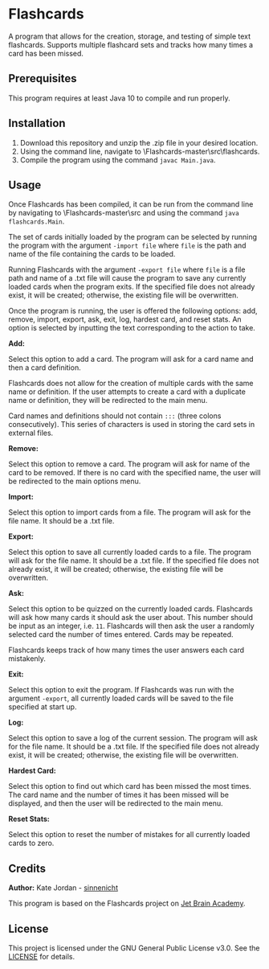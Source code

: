 Flashcards
==========

A program that allows for the creation, storage, and testing of simple text flashcards.
Supports multiple flashcard sets and tracks how many times a card has been missed.

Prerequisites
--------------
This program requires at least Java 10 to compile and run properly.

Installation
------------

1. Download this repository and unzip the .zip file in your desired location.
2. Using the command line, navigate to \Flashcards-master\src\flashcards.
3. Compile the program using the command `javac Main.java`.

Usage
-----

Once Flashcards has been compiled, it can be run from the command line by navigating to \Flashcards-master\src and using the command `java flashcards.Main`.

The set of cards initially loaded by the program can be selected by running the program with the argument `-import file` where `file` is the path and name of the file containing the cards to be loaded.

Running Flashcards with the argument `-export file` where `file` is a file path and name of a .txt file will cause the program to save any currently loaded cards when the program exits.
If the specified file does not already exist, it will be created; otherwise, the existing file will be overwritten.

Once the program is running, the user is offered the following options: add, remove, import, export, ask, exit, log, hardest card, and reset stats.
An option is selected by inputting the text corresponding to the action to take.

**Add:**

Select this option to add a card. The program will ask for a card name and then a card definition.

Flashcards does not allow for the creation of multiple cards with the same name or definition.
If the user attempts to create a card with a duplicate name or definition, they will be redirected to the main menu.

Card names and definitions should not contain `:::` (three colons consecutively).
This series of characters is used in storing the card sets in external files.

**Remove:**

Select this option to remove a card. The program will ask for name of the card to be removed.
If there is no card with the specified name, the user will be redirected to the main options menu.

**Import:**

Select this option to import cards from a file. The program will ask for the file name. It should be a .txt file.

**Export:**

Select this option to save all currently loaded cards to a file. The program will ask for the file name. It should be a .txt file.
If the specified file does not already exist, it will be created; otherwise, the existing file will be overwritten.

**Ask:**

Select this option to be quizzed on the currently loaded cards. Flashcards will ask how many cards it should ask the user about.
This number should be input as an integer, i.e. `11`.
Flashcards will then ask the user a randomly selected card the number of times entered. Cards may be repeated.

Flashcards keeps track of how many times the user answers each card mistakenly.

**Exit:**

Select this option to exit the program.
If Flashcards was run with the argument `-export`, all currently loaded cards will be saved to the file specified at start up.

**Log:**

Select this option to save a log of the current session. The program will ask for the file name. It should be a .txt file.
If the specified file does not already exist, it will be created; otherwise, the existing file will be overwritten.

**Hardest Card:**

Select this option to find out which card has been missed the most times.
The card name and the number of times it has been missed will be displayed, and then the user will be redirected to the main menu.

**Reset Stats:**

Select this option to reset the number of mistakes for all currently loaded cards to zero.

Credits
-------

**Author:** Kate Jordan - [sinnenicht](https://github.com/sinnenicht/)

This program is based on the Flashcards project on [Jet Brain Academy](https://hyperskill.org/projects/44?goal=7).

License
-------

This project is licensed under the GNU General Public License v3.0. See the [LICENSE](https://github.com/sinnenicht/Flashcards/blob/master/LICENSE) for details.
